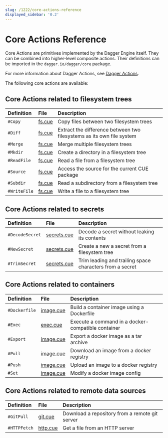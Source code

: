 ```yaml
---
slug: /1222/core-actions-reference
displayed_sidebar: '0.2'
---
```


# Core Actions Reference

Core Actions are primitives implemented by the Dagger Engine itself. They can be combined into higher-level composite actions. Their definitions can be imported in the `dagger.io/dagger/core` package.

For more information about Dagger Actions, see [Dagger Actions](../core-concepts/1221-action.md).

The following core actions are available:

## Core Actions related to filesystem trees

| Definition   | File                                                                                    | Description                                                           |
| :----------- | :-------------------------------------------------------------------------------------- | :-------------------------------------------------------------------- |
| `#Copy`      | [fs.cue](https://github.com/dagger/dagger/blob/v0.2.9/pkg/dagger.io/dagger/core/fs.cue) | Copy files between two filesystem trees                               |
| `#Diff`      | [fs.cue](https://github.com/dagger/dagger/blob/v0.2.9/pkg/dagger.io/dagger/core/fs.cue) | Extract the difference between two filesystems as its own file system |
| `#Merge`     | [fs.cue](https://github.com/dagger/dagger/blob/v0.2.9/pkg/dagger.io/dagger/core/fs.cue) | Merge multiple filesystem trees                                       |
| `#Mkdir`     | [fs.cue](https://github.com/dagger/dagger/blob/v0.2.9/pkg/dagger.io/dagger/core/fs.cue) | Create a directory in a filesystem tree                               |
| `#ReadFile`  | [fs.cue](https://github.com/dagger/dagger/blob/v0.2.9/pkg/dagger.io/dagger/core/fs.cue) | Read a file from a filesystem tree                                    |
| `#Source`    | [fs.cue](https://github.com/dagger/dagger/blob/v0.2.9/pkg/dagger.io/dagger/core/fs.cue) | Access the source for the current CUE package                         |
| `#Subdir`    | [fs.cue](https://github.com/dagger/dagger/blob/v0.2.9/pkg/dagger.io/dagger/core/fs.cue) | Read a subdirectory from a filesystem tree                            |
| `#WriteFile` | [fs.cue](https://github.com/dagger/dagger/blob/v0.2.9/pkg/dagger.io/dagger/core/fs.cue) | Write a file to a filesystem tree                                     |

## Core Actions related to secrets

| Definition      | File                                                                                              | Description                                              |
| :-------------- | :------------------------------------------------------------------------------------------------ | :------------------------------------------------------- |
| `#DecodeSecret` | [secrets.cue](https://github.com/dagger/dagger/blob/v0.2.9/pkg/dagger.io/dagger/core/secrets.cue) | Decode a secret without leaking its contents             |
| `#NewSecret`    | [secrets.cue](https://github.com/dagger/dagger/blob/v0.2.9/pkg/dagger.io/dagger/core/secrets.cue) | Create a new a secret from a filesystem tree             |
| `#TrimSecret`   | [secrets.cue](https://github.com/dagger/dagger/blob/v0.2.9/pkg/dagger.io/dagger/core/secrets.cue) | Trim leading and trailing space characters from a secret |

## Core Actions related to containers

| Definition    | File                                                                                          | Description                                        |
| :------------ | :-------------------------------------------------------------------------------------------- | :------------------------------------------------- |
| `#Dockerfile` | [image.cue](https://github.com/dagger/dagger/blob/v0.2.9/pkg/dagger.io/dagger/core/image.cue) | Build a container image using a Dockerfile         |
| `#Exec`       | [exec.cue](https://github.com/dagger/dagger/blob/v0.2.9/pkg/dagger.io/dagger/core/exec.cue)   | Execute a command in a docker-compatible container |
| `#Export`     | [image.cue](https://github.com/dagger/dagger/blob/v0.2.9/pkg/dagger.io/dagger/core/image.cue) | Export a docker image as a tar archive             |
| `#Pull`       | [image.cue](https://github.com/dagger/dagger/blob/v0.2.9/pkg/dagger.io/dagger/core/image.cue) | Download an image from a docker registry           |
| `#Push`       | [image.cue](https://github.com/dagger/dagger/blob/v0.2.9/pkg/dagger.io/dagger/core/image.cue) | Upload an image to a docker registry               |
| `#Set`        | [image.cue](https://github.com/dagger/dagger/blob/v0.2.9/pkg/dagger.io/dagger/core/image.cue) | Modify a docker image config                       |

## Core Actions related to remote data sources

| Definition   | File                                                                                        | Description                                    |
| :----------- | :------------------------------------------------------------------------------------------ | :--------------------------------------------- |
| `#GitPull`   | [git.cue](https://github.com/dagger/dagger/blob/v0.2.9/pkg/dagger.io/dagger/core/git.cue)   | Download a repository from a remote git server |
| `#HTTPFetch` | [http.cue](https://github.com/dagger/dagger/blob/v0.2.9/pkg/dagger.io/dagger/core/http.cue) | Get a file from an HTTP server                 |
